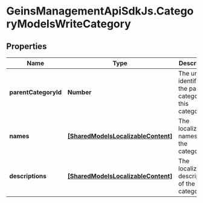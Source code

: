 # GeinsManagementApiSdkJs.CategoryModelsWriteCategory

## Properties

Name | Type | Description | Notes
------------ | ------------- | ------------- | -------------
**parentCategoryId** | **Number** | The unique identifier of the parent category of this category. | [optional] 
**names** | [**[SharedModelsLocalizableContent]**](SharedModelsLocalizableContent.md) | The localizable names of the category. | [optional] 
**descriptions** | [**[SharedModelsLocalizableContent]**](SharedModelsLocalizableContent.md) | The localized descriptions of the category. | [optional] 


